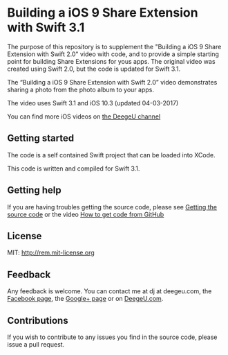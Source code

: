 # Building a iOS 9 Share Extension with Swift 3.1

The purpose of this repository is to supplement the "Building a iOS 9 Share Extension with Swift 2.0" video with code, and to provide a simple starting point for building Share Extensions for yous apps. The original video was created using Swift 2.0, but the code is updated for Swift 3.1.

The “Building a iOS 9 Share Extension with Swift 2.0” video demonstrates sharing a photo from the photo album to your apps.

The video uses Swift 3.1 and iOS 10.3 (updated 04-03-2017)

You can find more iOS videos on [the DeegeU channel](http://www.deegeu.com/subscribe)

## Getting started

The code is a self contained Swift project that can be loaded into XCode.

This code is written and compiled for Swift 3.1.

## Getting help

If you are having troubles getting the source code, please see [Getting the source code](http://www.deegeu.com/getting-the-source-code/) or the video [How to get code from GitHub](http://www.deegeu.com/videos/how-to-get-code-from-github/)  

## License

MIT: http://rem.mit-license.org

## Feedback

Any feedback is welcome. You can contact me at dj at deegeu.com, the [Facebook page](https://www.facebook.com/deegeu.programming.tutorials), the [Google+ page](https://plus.google.com/+Deegeu-programming-tutorials/posts) or on [DeegeU.com](http://www.deegeu.com).

## Contributions

If you wish to contribute to any issues you find in the source code, please issue a pull request.
